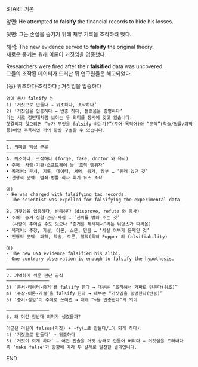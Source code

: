 START
기본

앞면:
He attempted to **falsify** the financial records to hide his losses.

뒷면:
그는 손실을 숨기기 위해 재무 기록을 조작하려 했다.

해석:
The new evidence served to **falsify** the original theory.  
새로운 증거는 원래 이론이 거짓임을 입증했다.

Researchers were fired after their **falsified** data was uncovered.  
그들의 조작된 데이터가 드러난 뒤 연구원들은 해고되었다.

{동} 위조하다·조작하다 ; 거짓임을 입증하다

```
영어 동사 falsify 는  
1) ‘거짓으로 만들다 → 위조하다, 조작하다’  
2) ‘거짓임을 입증하다 → 반증 하다, 틀렸음을 증명하다’  
라는 서로 정반대처럼 보이는 두 의미를 동시에 갖고 있습니다.  
헷갈리지 않으려면 “누가 무엇을 falsify 하는가?”(주어·목적어)와 “문맥”(학술/법률/과학 등)에만 주목하면 거의 항상 구별할 수 있습니다.

────────────────
1. 의미별 핵심 구분
────────────────
A. 위조하다, 조작하다 (forge, fake, doctor 와 유사)  
• 주어: 사람·기관·소프트웨어 등 ‘조작 행위자’  
• 목적어: 문서, 기록, 데이터, 서명, 증거, 장부 … ‘원래 있던 것’  
• 전형적 문맥: 범죄·법률·회사 회계·뉴스 조작

예)  
- He was charged with falsifying tax records.  
- The scientist was expelled for falsifying the experimental data.  

B. 거짓임을 입증하다, 반증하다 (disprove, refute 와 유사)  
• 주어: 증거·실험·관찰·사실 … ‘진위를 밝혀 주는 것’  
  (사람이 주어일 수도 있으나 ‘증거를 제시해서’라는 뉘앙스가 따라옴)  
• 목적어: 주장, 가설, 이론, 소문, 믿음 … ‘사실 여부가 문제인 것’  
• 전형적 문맥: 과학, 학술, 토론, 철학(특히 Popper 의 falsifiability)

예)  
- The new DNA evidence falsified his alibi.  
- One contrary observation is enough to falsify the hypothesis.

────────────────
2. 기억하기 쉬운 판단 공식
────────────────
3) ‘문서·데이터·증거’를 falsify 한다 → 대부분 “조작해서 가짜로 만든다(위조)”  
4) ‘주장·이론·가설’을 falsify 한다 → 대부분 “거짓임을 증명한다(반증)”  
5) ‘증거·실험’이 주어로 쓰이면 → 대개 “~을 반증한다”의 의미

────────────────
3. 왜 이런 정반대 의미가 생겼을까?
────────────────
어근은 라틴어 falsus(거짓) + -fy(…로 만들다/…이 되게 하다).  
4) ‘거짓으로 만들다’ → 위조하다  
5) ‘거짓이 되게 하다’ → 어떤 진술을 거짓 상태로 만들어 버리다 = 거짓임을 드러내다  
즉 ‘make false’가 방향에 따라 두 갈래로 발전한 결과입니다.

```
<!--ID: 1746591451005-->
END